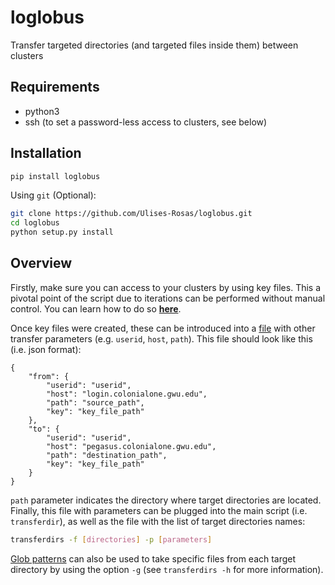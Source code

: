 # loglobus

Transfer targeted directories (and targeted files inside them) between clusters

## Requirements
* python3
* ssh (to set a password-less access to clusters, see below)

## Installation

```bash
pip install loglobus
```

Using `git` (Optional):
```bash
git clone https://github.com/Ulises-Rosas/loglobus.git
cd loglobus
python setup.py install
```

## Overview

Firstly, make sure you can access to your clusters by using key files. This a pivotal point of the script due to iterations can be performed without manual control. You can learn how to do so [**here**](setPasswordlessAccess.md).

Once key files were created, these can be introduced into a [file](params_dir.txt) with other transfer parameters (e.g. `userid`, `host`, `path`). This file should look like this (i.e. json format):

```
{
    "from": {
        "userid": "userid",
        "host": "login.colonialone.gwu.edu",
        "path": "source_path",
        "key": "key_file_path"
    },
    "to": {
        "userid": "userid",
        "host": "pegasus.colonialone.gwu.edu",
        "path": "destination_path",
        "key": "key_file_path"
    }
}
```
`path` parameter indicates the directory where target directories are located. Finally, this file with parameters can be plugged into the main script (i.e. `transferdir`), as well as the file with the list of target directories names:

```bash
transferdirs -f [directories] -p [parameters]
```

[Glob patterns](globs.txt) can also be used to take specific files from each target directory by using the option `-g` (see `transferdirs -h` for more information).
